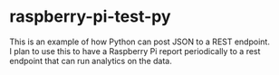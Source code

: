 # raspberry-pi-test-py

This is an example of how Python can post JSON to a REST endpoint.  
I plan to use this to have a Raspberry Pi report periodically to a rest endpoint that can run analytics on the data.
